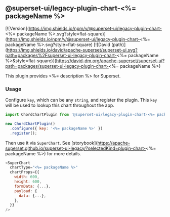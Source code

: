## @superset-ui/legacy-plugin-chart-<%= packageName %>

[![Version](https://img.shields.io/npm/v/@superset-ui/legacy-plugin-chart-<%= packageName %>.svg?style=flat-square)](https://img.shields.io/npm/v/@superset-ui/legacy-plugin-chart-<%= packageName %>.svg?style=flat-square)
[![David (path)](https://img.shields.io/david/apache-superset/superset-ui.svg?path=packages%2Fsuperset-ui-legacy-plugin-chart-<%= packageName %>&style=flat-square)](https://david-dm.org/apache-superset/superset-ui?path=packages/superset-ui-legacy-plugin-chart-<%= packageName %>)

This plugin provides <%= description %> for Superset.

### Usage

Configure `key`, which can be any `string`, and register the plugin. This `key` will be used to lookup this chart throughout the app.

```js
import ChordChartPlugin from '@superset-ui/legacy-plugin-chart-<%= packageName %>';

new ChordChartPlugin()
  .configure({ key: '<%= packageName %>' })
  .register();
```

Then use it via `SuperChart`. See [storybook](https://apache-superset.github.io/superset-ui-legacy/?selectedKind=plugin-chart-<%= packageName %>) for more details.

```js
<SuperChart
  chartType="<%= packageName %>"
  chartProps={{
    width: 600,
    height: 600,
    formData: {...},
    payload: {
      data: {...},
    },
  }}
/>
```
